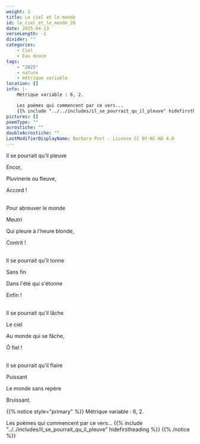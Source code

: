```yaml
---
weight: 2
title: Le ciel et le monde
id: le_ciel_et_le_monde_26
date: 2025-04-13
verseLength: -1
divider: ""
categories:
    - Ciel
    - Eau douce
tags:
    - "2025"
    - nature
    - métrique variable
location: []
info: |-
    Métrique variable : 6, 2.

    Les poèmes qui commencent par ce vers...
    {{% include "../../includes/il_se_pourrait_qu_il_pleuve" hidefirstheading %}}
pictures: []
poemType: ""
acrostiche: ""
doubleAcrostiche: ""
LastModifierDisplayName: Barbara Post - Licence CC BY-NC-ND 4.0
---
```

Il se pourrait qu'il pleuve

Encor,

Pluvinerie ou fleuve,

Accord !

 \
Pour abreuver le monde

Meutri

Qui pleure à l'heure blonde,

Contrit !

 \
Il se pourrait qu'il tonne

Sans fin

Dans l'été qui s'étonne

Enfin !

 \
Il se pourrait qu'il lâche

Le ciel

Au monde qui se fâche,

Ô fiel !

 \
Il se pourrait qu'il flaire

Puissant

Le monde sans repère

Bruissant.

{{% notice style="primary" %}}
Métrique variable : 6, 2.

Les poèmes qui commencent par ce vers...
{{% include "../../includes/il_se_pourrait_qu_il_pleuve" hidefirstheading %}}
{{% /notice %}}